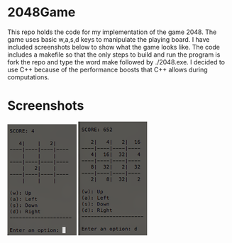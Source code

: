 # 2048Game
This repo holds the code for my implementation of the game 2048.  The game uses basic w,a,s,d keys to manipulate the playing board.  I have included screenshots below to show what the game looks like.  The code includes a makefile so that the only steps to build and run the program is fork the repo and type the word make followed by ./2048.exe.  I decided to use C++ because of the performance boosts that C++ allows during computations.

# Screenshots
![Opening Screen](img/opening.png)
![End Screen](img/closing.png)
